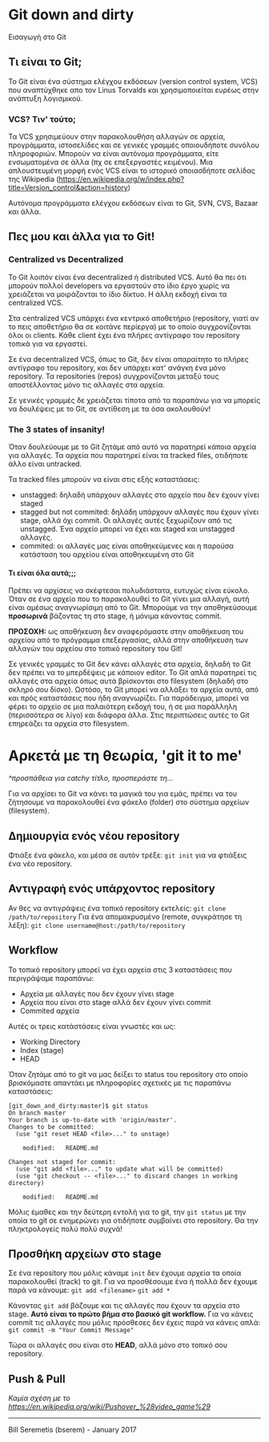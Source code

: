 # Git down and dirty

Εισαγωγή στο Git

## Τι είναι το Git;
Το Git είναι ένα σύστημα ελέγχου εκδόσεων (version control system, VCS) που
αναπτύχθηκε απο τον Linus Torvalds και χρησιμοποιείται ευρέως στην ανάπτυξη
λογισμικού.

### VCS? Τιν' τούτο;
Τα VCS χρησιμεύουν στην παρακολουθήση αλλαγών σε αρχεία, προγράμματα, ιστοσελίδες
και σε γενικές γραμμές οποιουδήποτε συνόλου πληροφοριών. Μπορούν να είναι αυτόνομα
προγράμματα, είτε ενσωματομένα σε άλλα (πχ σε επεξεργαστές κειμένου).
Μια απλουστευμένη μορφή ενός VCS είναι το ιστορικό οποιασδήποτε σελίδας της
Wikipedia (https://en.wikipedia.org/w/index.php?title=Version_control&action=history)

Αυτόνομα προγράμματα ελέγχου εκδόσεων είναι το Git, SVN, CVS, Bazaar και άλλα.

## Πες μου και άλλα για το Git!
### Centralized vs Decentralized
Το Git λοιπόν είναι ένα decentralized ή distributed VCS. Αυτό θα πει ότι μπορούν
πολλοί developers να εργαστούν στο ίδιο έργο χωρίς να χρειάζεται να μοιράζονται
το ίδιο δίκτυο. Η άλλη εκδοχή είναι τα centralized VCS.

Στα centralized VCS υπάρχει ένα κεντρικό αποθετήριο (repository, γιατί αν το πεις
αποθετήριο θα σε κοιτάνε περίεργα) με το οποίο συγχρονίζονται όλοι οι clients.
Κάθε client έχει ένα πλήρες αντίγραφο του repository τοπικά για να εργαστεί.

Σε ένα decentralized VCS, όπως το Git, δεν είναι απαραίτητο το πλήρες αντίγραφο
του repository, και δεν υπάρχει κατ' ανάγκη ένα μόνο repository. Τα repositories
(repos) συγχρονίζονται μεταξύ τους αποστέλλοντας μόνο τις αλλαγές στα αρχεία.

Σε γενικές γραμμές δε χρειάζεται τίποτα από τα παραπάνω για να μπορείς να δουλέψεις
με το Git, σε αντίθεση με τα όσα ακολουθούν!

### The 3 states of insanity!
Όταν δουλεύουμε με το Git ζητάμε από αυτό να παρατηρεί κάποια αρχεία για αλλαγές.
Τα αρχεία που παρατηρεί είναι τα tracked files, οτιδήποτε άλλο είναι untracked.

Τα tracked files μπορούν να είναι στις εξής καταστάσεις:
* unstagged: δηλαδή υπάρχουν αλλαγές στο αρχείο που δεν έχουν γίνει staged
* stagged but not commited: δηλάδη υπάρχουν αλλαγές που έχουν γίνει stage, αλλά
  όχι commit. Οι αλλαγές αυτές ξεχωρίζουν από τις unstagged. Ένα αρχείο μπορεί να
  έχει και staged και unstagged αλλαγές.
* commited: οι αλλαγές μας είναι αποθηκεύμενες και η παρούσα κατάσταση του αρχείου
  είναι αποθηκευμένη στο Git

#### Τι είναι όλα αυτά;;;
Πρέπει να αρχίσεις να σκέφτεσαι πολυδιάστατα, ευτυχώς είναι εύκολο.
Όταν σε ένα αρχείο που το παρακολουθεί το Git γίνει μια αλλαγή, αυτή είναι αμέσως
αναγνωρίσιμη από το Git. Μπορούμε να την αποθηκεύσουμε **προσωρινά** βάζοντας τη
στο stage, ή μόνιμα κάνοντας commit.

**ΠΡΟΣΟΧΗ:** ως αποθήκευση δεν αναφερόμαστε στην αποθήκευση του αρχείου από το
πρόγραμμα επεξεργασίας, αλλά στην αποθήκευση των αλλαγών του αρχείου στο τοπικό
repository του Git!

Σε γενικές γραμμές το Git δεν κάνει αλλαγές στα αρχεία, δηλαδή το Git δεν πρέπει
να το μπερδέψεις με κάποιον editor. Το Git απλά παρατηρεί τις αλλαγές στα αρχεία
όπως αυτά βρίσκονται στο filesystem (δηλαδή στο σκληρό σου δίσκο).
Ωστόσο, το Git μπορεί να αλλάξει τα αρχεία αυτά, από και πρός καταστάσεις που ήδη
αναγνωρίζει. Για παράδειγμα, μπορεί να φέρει το αρχείο σε μια παλαιότερη εκδοχή
του, ή σε μια παράλληλη (περισσότερα σε λίγο) και διάφορα άλλα. Στις περιπτώσεις
αυτές το Git επηρεάζει τα αρχεία στο filesystem.

# Αρκετά με τη θεωρία, 'git it to me'
*^προσπάθεια για catchy τίτλο, προσπεράστε τη...*

Για να αρχίσει το Git να κάνει τα μαγικά του για εμάς, πρέπει να του ζήτησουμε να
παρακολουθεί ένα φάκελο (folder) στο σύστημα αρχείων (filesystem).

## Δημιουργία ενός νέου repository
Φτιάξε ένα φάκελο, και μέσα σε αυτόν τρέξε:
`git init`
για να φτιάξεις ένα νέο repository.

## Αντιγραφή ενός υπάρχοντος repository
Αν θες να αντιγράψεις ένα τοπικό repository εκτελείς:
`git clone /path/to/repository`
Για ένα απομακρυσμένο (remote, συγκράτησε τη λέξη):
`git clone username@host:/path/to/repository`

## Workflow
Το τοπικό repository μπορεί να έχει αρχεία στις 3 καταστάσεις που περιγράψαμε
παραπάνω:

* Αρχεία με αλλαγές που δεν έχουν γίνει stage
* Αρχεία που είναι στο stage αλλά δεν έχουν γίνει commit
* Commited αρχεία

Αυτές οι τρεις κατάστάσεις είναι γνωστές και ως:
* Working Directory
* Index (stage)
* HEAD

Όταν ζητάμε από το git να μας δείξει το status του repository στο οποίο βρισκόμαστε
απαντάει με πληροφορίες σχετικές με τις παραπάνω καταστάσεις:

```
[git_down_and_dirty:master]$ git status
On branch master
Your branch is up-to-date with 'origin/master'.
Changes to be committed:
  (use "git reset HEAD <file>..." to unstage)

	modified:   README.md

Changes not staged for commit:
  (use "git add <file>..." to update what will be committed)
  (use "git checkout -- <file>..." to discard changes in working directory)

	modified:   README.md
```

Μόλις έμαθες και την δεύτερη εντολή για το git, την
`git status`
με την οποία το git σε ενημερώνει για οτιδήποτε συμβαίνει στο repository.
Θα την πληκτρολογείς πολύ πολύ συχνά!

## Προσθήκη αρχείων στο stage
Σε ένα repository που μόλις κάναμε `init` δεν έχουμε αρχεία τα οποία παρακολουθεί
(track) το git. Για να προσθέσουμε ένα ή πολλά δεν έχουμε παρά να κάνουμε:
`git add <filename>`
`git add *`

Κάνοντας `git add` βάζουμε και τις αλλαγές που έχουν τα αρχεία στο stage.
**Αυτό είναι το πρώτο βήμα στο βασικό git workflow.** Για να κάνεις commit τις
αλλαγές που μόλις πρόσθεσες δεν έχεις παρά να κάνεις απλά:
`git commit -m "Your Commit Message"`

Τώρα οι αλλαγές σου είναι στο **HEAD**, αλλά μόνο στο τοπικό σου repository.

## Push & Pull
*Καμία σχέση με το https://en.wikipedia.org/wiki/Pushover_%28video_game%29*

---
Bill Seremetis (bserem) - January 2017
